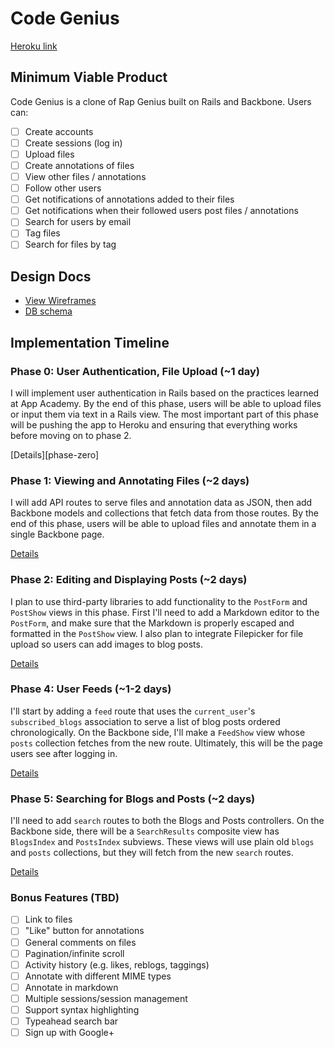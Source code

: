# Code Genius

[Heroku link][heroku]

[heroku]: http://.herokuapp.com

## Minimum Viable Product
Code Genius is a clone of Rap Genius built on Rails and Backbone. Users can:

<!-- This is a Markdown checklist. Use it to keep track of your progress! -->

- [ ] Create accounts
- [ ] Create sessions (log in)
- [ ] Upload files
- [ ] Create annotations of files
- [ ] View other files / annotations
- [ ] Follow other users
- [ ] Get notifications of annotations added to their files
- [ ] Get notifications when their followed users post files / annotations
- [ ] Search for users by email
- [ ] Tag files
- [ ] Search for files by tag

## Design Docs
* [View Wireframes][views]
* [DB schema][schema]

[views]: ./docs/views.md
[schema]: ./docs/schema.md

## Implementation Timeline

### Phase 0: User Authentication, File Upload (~1 day)
I will implement user authentication in Rails based on the practices learned at
App Academy. By the end of this phase, users will be able to upload files or
input them via text in a Rails view. The most important part of this phase will
be pushing the app to Heroku and ensuring that everything works before moving on
to phase 2.

[Details][phase-zero]

### Phase 1: Viewing and Annotating Files (~2 days)
I will add API routes to serve files and annotation data as JSON, then add Backbone models and collections that fetch data from those routes. By the end of this phase, users will be able to upload files and annotate them in a single
Backbone page.

[Details][phase-one]

### Phase 2: Editing and Displaying Posts (~2 days)
I plan to use third-party libraries to add functionality to the `PostForm` and
`PostShow` views in this phase. First I'll need to add a Markdown editor to the
`PostForm`, and make sure that the Markdown is properly escaped and formatted in
the `PostShow` view. I also plan to integrate Filepicker for file upload so
users can add images to blog posts.

[Details][phase-two]

### Phase 4: User Feeds (~1-2 days)
I'll start by adding a `feed` route that uses the `current_user`'s
`subscribed_blogs` association to serve a list of blog posts ordered
chronologically. On the Backbone side, I'll make a `FeedShow` view whose `posts`
collection fetches from the new route.  Ultimately, this will be the page users
see after logging in.

[Details][phase-three]

### Phase 5: Searching for Blogs and Posts (~2 days)
I'll need to add `search` routes to both the Blogs and Posts controllers. On the
Backbone side, there will be a `SearchResults` composite view has `BlogsIndex`
and `PostsIndex` subviews. These views will use plain old `blogs` and `posts`
collections, but they will fetch from the new `search` routes.

[Details][phase-four]

### Bonus Features (TBD)
- [ ] Link to files
- [ ] "Like" button for annotations
- [ ] General comments on files
- [ ] Pagination/infinite scroll
- [ ] Activity history (e.g. likes, reblogs, taggings)
- [ ] Annotate with different MIME types
- [ ] Annotate in markdown
- [ ] Multiple sessions/session management
- [ ] Support syntax highlighting
- [ ] Typeahead search bar
- [ ] Sign up with Google+

[phase-one]: ./docs/phases/phase1.md
[phase-two]: ./docs/phases/phase2.md
[phase-three]: ./docs/phases/phase3.md
[phase-four]: ./docs/phases/phase4.md
[phase-five]: ./docs/phases/phase5.md
